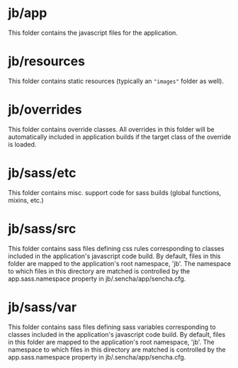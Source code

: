 # jb/app

This folder contains the javascript files for the application.

# jb/resources

This folder contains static resources (typically an `"images"` folder as well).

# jb/overrides

This folder contains override classes. All overrides in this folder will be 
automatically included in application builds if the target class of the override
is loaded.

# jb/sass/etc

This folder contains misc. support code for sass builds (global functions, 
mixins, etc.)

# jb/sass/src

This folder contains sass files defining css rules corresponding to classes
included in the application's javascript code build.  By default, files in this 
folder are mapped to the application's root namespace, 'jb'. The
namespace to which files in this directory are matched is controlled by the
app.sass.namespace property in jb/.sencha/app/sencha.cfg. 

# jb/sass/var

This folder contains sass files defining sass variables corresponding to classes
included in the application's javascript code build.  By default, files in this 
folder are mapped to the application's root namespace, 'jb'. The
namespace to which files in this directory are matched is controlled by the
app.sass.namespace property in jb/.sencha/app/sencha.cfg. 
